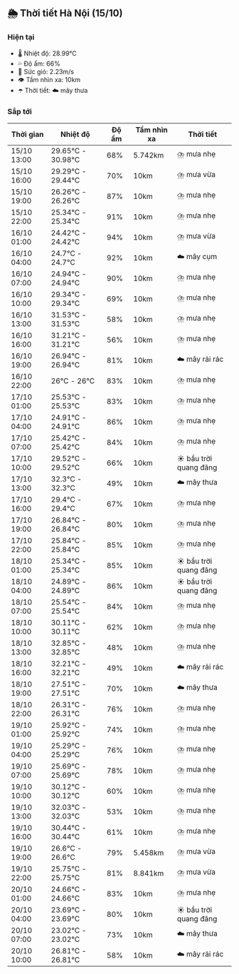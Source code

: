 ## 🌦️ Thời tiết Hà Nội (15/10)

### Hiện tại

- 🌡️ Nhiệt độ: 28.99℃
- 💦 Độ ẩm: 66%
- 💨 Sức gió: 2.23m/s
- 👁️ Tầm nhìn xa: 10km
- ☂️ Thời tiết: ☁️ mây thưa

### Sắp tới

| Thời gian | Nhiệt độ | Độ ẩm | Tầm nhìn xa | Thời tiết |
| --- | --- | --- | --- | --- |
| 15/10 13:00 | 29.65℃ - 30.98℃ | 68% | 5.742km | ⛈️ mưa nhẹ |
| 15/10 16:00 | 29.29℃ - 29.44℃ | 70% | 10km | ⛈️ mưa vừa |
| 15/10 19:00 | 26.26℃ - 26.26℃ | 87% | 10km | ⛈️ mưa nhẹ |
| 15/10 22:00 | 25.34℃ - 25.34℃ | 91% | 10km | ⛈️ mưa nhẹ |
| 16/10 01:00 | 24.42℃ - 24.42℃ | 94% | 10km | ⛈️ mưa vừa |
| 16/10 04:00 | 24.7℃ - 24.7℃ | 92% | 10km | ☁️ mây cụm |
| 16/10 07:00 | 24.94℃ - 24.94℃ | 90% | 10km | ⛈️ mưa nhẹ |
| 16/10 10:00 | 29.34℃ - 29.34℃ | 69% | 10km | ⛈️ mưa nhẹ |
| 16/10 13:00 | 31.53℃ - 31.53℃ | 58% | 10km | ⛈️ mưa nhẹ |
| 16/10 16:00 | 31.21℃ - 31.21℃ | 56% | 10km | ⛈️ mưa nhẹ |
| 16/10 19:00 | 26.94℃ - 26.94℃ | 81% | 10km | ☁️ mây rải rác |
| 16/10 22:00 | 26℃ - 26℃ | 83% | 10km | ⛈️ mưa nhẹ |
| 17/10 01:00 | 25.53℃ - 25.53℃ | 83% | 10km | ⛈️ mưa nhẹ |
| 17/10 04:00 | 24.91℃ - 24.91℃ | 86% | 10km | ⛈️ mưa nhẹ |
| 17/10 07:00 | 25.42℃ - 25.42℃ | 84% | 10km | ⛈️ mưa nhẹ |
| 17/10 10:00 | 29.52℃ - 29.52℃ | 66% | 10km | ☀️ bầu trời quang đãng |
| 17/10 13:00 | 32.3℃ - 32.3℃ | 49% | 10km | ☁️ mây thưa |
| 17/10 16:00 | 29.4℃ - 29.4℃ | 67% | 10km | ⛈️ mưa nhẹ |
| 17/10 19:00 | 26.84℃ - 26.84℃ | 80% | 10km | ⛈️ mưa nhẹ |
| 17/10 22:00 | 25.84℃ - 25.84℃ | 85% | 10km | ⛈️ mưa nhẹ |
| 18/10 01:00 | 25.34℃ - 25.34℃ | 85% | 10km | ☀️ bầu trời quang đãng |
| 18/10 04:00 | 24.89℃ - 24.89℃ | 86% | 10km | ☀️ bầu trời quang đãng |
| 18/10 07:00 | 25.54℃ - 25.54℃ | 84% | 10km | ⛈️ mưa nhẹ |
| 18/10 10:00 | 30.11℃ - 30.11℃ | 62% | 10km | ⛈️ mưa nhẹ |
| 18/10 13:00 | 32.85℃ - 32.85℃ | 48% | 10km | ⛈️ mưa nhẹ |
| 18/10 16:00 | 32.21℃ - 32.21℃ | 49% | 10km | ☁️ mây rải rác |
| 18/10 19:00 | 27.51℃ - 27.51℃ | 70% | 10km | ☁️ mây thưa |
| 18/10 22:00 | 26.31℃ - 26.31℃ | 76% | 10km | ⛈️ mưa nhẹ |
| 19/10 01:00 | 25.92℃ - 25.92℃ | 74% | 10km | ⛈️ mưa nhẹ |
| 19/10 04:00 | 25.29℃ - 25.29℃ | 76% | 10km | ⛈️ mưa nhẹ |
| 19/10 07:00 | 25.69℃ - 25.69℃ | 78% | 10km | ⛈️ mưa nhẹ |
| 19/10 10:00 | 30.12℃ - 30.12℃ | 60% | 10km | ⛈️ mưa nhẹ |
| 19/10 13:00 | 32.03℃ - 32.03℃ | 53% | 10km | ⛈️ mưa nhẹ |
| 19/10 16:00 | 30.44℃ - 30.44℃ | 61% | 10km | ⛈️ mưa nhẹ |
| 19/10 19:00 | 26.6℃ - 26.6℃ | 79% | 5.458km | ⛈️ mưa vừa |
| 19/10 22:00 | 25.75℃ - 25.75℃ | 81% | 8.841km | ⛈️ mưa vừa |
| 20/10 01:00 | 24.66℃ - 24.66℃ | 83% | 10km | ⛈️ mưa nhẹ |
| 20/10 04:00 | 23.69℃ - 23.69℃ | 80% | 10km | ☀️ bầu trời quang đãng |
| 20/10 07:00 | 23.02℃ - 23.02℃ | 73% | 10km | ☁️ mây thưa |
| 20/10 10:00 | 26.81℃ - 26.81℃ | 58% | 10km | ☁️ mây rải rác |
